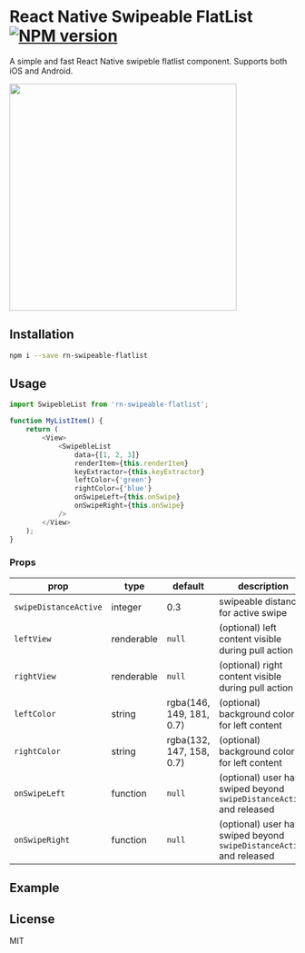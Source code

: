 # React Native Swipeable FlatList [![NPM version][npm-image]][npm-url]

A simple and fast React Native swipeble flatlist component. Supports both iOS and Android.

<img src="https://raw.githubusercontent.com/khorark/rn-swipeable-flatlist/master/demo.gif" width="400">

## Installation

```sh
npm i --save rn-swipeable-flatlist
```

## Usage

```javascript
import SwipebleList from 'rn-swipeable-flatlist';

function MyListItem() {
    return (
        <View>
            <SwipebleList
                data={[1, 2, 3]}
                renderItem={this.renderItem}
                keyExtractor={this.keyExtractor}
                leftColor={'green'}
                rightColor={'blue'}
                onSwipeLeft={this.onSwipe}
                onSwipeRight={this.onSwipe}
            />
        </View>
    );
}
```

### Props

| prop                  | type       | default                  | description                                                          |
| --------------------- | ---------- | ------------------------ | -------------------------------------------------------------------- |
| `swipeDistanceActive` | integer    | 0.3                      | swipeable distance for active swipe                                  |
| `leftView`            | renderable | `null`                   | (optional) left content visible during pull action                   |
| `rightView`           | renderable | `null`                   | (optional) right content visible during pull action                  |
| `leftColor`           | string     | rgba(146, 149, 181, 0.7) | (optional) background color for left content                         |
| `rightColor`          | string     | rgba(132, 147, 158, 0.7) | (optional) background color for left content                         |
| `onSwipeLeft`         | function   | `null`                   | (optional) user has swiped beyond `swipeDistanceActive` and released |
| `onSwipeRight`        | function   | `null`                   | (optional) user has swiped beyond `swipeDistanceActive` and released |

## Example

## License

MIT

[npm-image]: https://badge.fury.io/js/%40khorark%2Frn-swipeable-flatlist.svg
[npm-url]: https://www.npmjs.com/package/@khorark/rn-swipeable-flatlist
